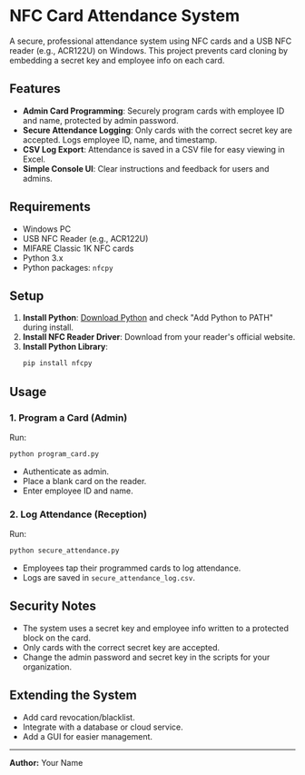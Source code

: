 # NFC Card Attendance System

A secure, professional attendance system using NFC cards and a USB NFC reader (e.g., ACR122U) on Windows. This project prevents card cloning by embedding a secret key and employee info on each card.

## Features
- **Admin Card Programming**: Securely program cards with employee ID and name, protected by admin password.
- **Secure Attendance Logging**: Only cards with the correct secret key are accepted. Logs employee ID, name, and timestamp.
- **CSV Log Export**: Attendance is saved in a CSV file for easy viewing in Excel.
- **Simple Console UI**: Clear instructions and feedback for users and admins.

## Requirements
- Windows PC
- USB NFC Reader (e.g., ACR122U)
- MIFARE Classic 1K NFC cards
- Python 3.x
- Python packages: `nfcpy`

## Setup
1. **Install Python**: [Download Python](https://www.python.org/downloads/) and check "Add Python to PATH" during install.
2. **Install NFC Reader Driver**: Download from your reader's official website.
3. **Install Python Library**:
   ```sh
   pip install nfcpy
   ```

## Usage
### 1. Program a Card (Admin)
Run:
```sh
python program_card.py
```
- Authenticate as admin.
- Place a blank card on the reader.
- Enter employee ID and name.

### 2. Log Attendance (Reception)
Run:
```sh
python secure_attendance.py
```
- Employees tap their programmed cards to log attendance.
- Logs are saved in `secure_attendance_log.csv`.

## Security Notes
- The system uses a secret key and employee info written to a protected block on the card.
- Only cards with the correct secret key are accepted.
- Change the admin password and secret key in the scripts for your organization.

## Extending the System
- Add card revocation/blacklist.
- Integrate with a database or cloud service.
- Add a GUI for easier management.

---
**Author:** Your Name
